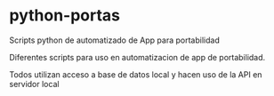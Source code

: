 # python-portas
Scripts python de automatizado de App para portabilidad

Diferentes scripts para uso en automatizacion de app de portabilidad.

Todos utilizan acceso a base de datos local y hacen uso de la API en servidor local
